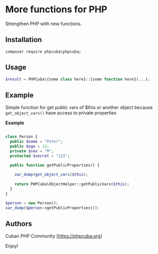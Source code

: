 # More functions for PHP

Strengthen PHP with new functions.

## Installation

```
composer require phpcuba\phpcuba;
```

## Usage
```php
$result = PHPCuba\{some class here}::{some function here}(...);
```

## Example

Simple function for get public vars of $this or another 
object because `get_object_vars()` have access to private properties

**Example**

```php

class Person {
  public $name = "Peter";
  public $age = 12;
  private $sex = "M";
  protected $secret = "123";

  public function getPublicProperties() {
  	
    var_dump(get_object_vars($this);
  	
    return PHPCuba\ObjectHelper::getPublicVars($this);
  }
}

$person = new Person();
var_dump($person->getPublicProperties());
```

## Authors

Cuban PHP Community [https://phpcuba.org]

Enjoy!